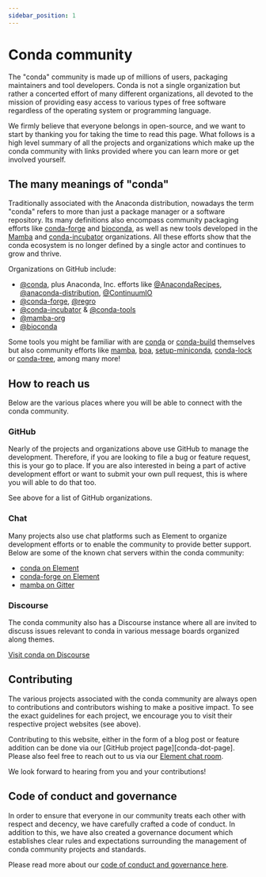 ```yaml
---
sidebar_position: 1
---
```


<!-- Project websites -->
[conda-forge]: https://conda-forge.org/
[bioconda]: https://bioconda.github.io/
[mamba]: https://mamba.readthedocs.io/en/latest/installation.html

<!-- Github Links -->
[mamba-org]: https://github.com/mamba-org
[mamba-gh]: https://github.com/mamba-org/mamba
[boa]: https://github.com/mamba-org/boa
[conda-org]: https://github.com/conda
[conda-incubator]: https://github.com/conda-incubator/ 
[setup-miniconda]: https://github.com/conda-incubator/setup-miniconda
[conda-lock]: https://github.com/conda-incubator/conda-lock
[conda-tree]: https://github.com/conda-incubator/conda-tree
[conda-dot-org]: https://github.com/conda-incubator/conda-dot-org
[anaconda-recipes]: https://github.com/AnacondaRecipes/
[anaconda-distribution]: https://github.com/anaconda-distribution
[continuum-io]: https://github.com/ContinuumIO/
[conda-forge-gh]: https://github.com/conda-forge
[regro-gh]: https://github.com/regro/
[conda-tools]: https://github.com/conda-tools/
[conda]: https://github.com/conda/conda
[conda-build]: https://github.com/conda/conda-build
[conda-governance]: https://github.com/conda-incubator/governance

<!-- Chat services -->
[conda-element]: http://bit.ly/conda-chat-room
[conda-forge-element]: http://bit.ly/cf-chat-space
[mamba-gitter]: https://gitter.im/mamba-org/Lobby

<!-- Misc. -->
[conda-discourse]: https://conda.discourse.group/

# Conda community

The "conda" community is made up of millions of users, packaging maintainers and tool developers.
Conda is not a single organization but rather a concerted effort of many different organizations,
all devoted to the mission of providing easy access to various types of free software regardless of the
operating system or programming language.

We firmly believe that everyone belongs in open-source, and we want to start by thanking you for taking the time to
read this page. What follows is a high level summary of all the projects and organizations which make up the conda community with links provided where you can learn more or get involved yourself.

## The many meanings of "conda"

Traditionally associated with the Anaconda distribution, nowadays the term "conda" refers to more than just a package manager or a software repository. Its many definitions also encompass community packaging efforts like [conda-forge][conda-forge] and [bioconda][bioconda], as well as new tools developed in the [Mamba][mamba-org] and [conda-incubator][conda-incubator] organizations. All these efforts show that the conda ecosystem is no longer defined by a single actor and continues to grow and thrive.

Organizations on GitHub include:

- [@conda][conda-org], plus Anaconda, Inc. efforts like [@AnacondaRecipes][anaconda-recipes], [@anaconda-distribution][anaconda-distribution], [@ContinuumIO][continuum-io]
- [@conda-forge][conda-forge-gh], [@regro][regro-gh]
- [@conda-incubator][conda-incubator] & [@conda-tools][conda-tools]
- [@mamba-org][mamba-org]
- [@bioconda][bioconda]

Some tools you might be familiar with are [conda][conda] or [conda-build][conda-build] themselves but also community efforts like [mamba][mamba-gh], [boa][boa], [setup-miniconda][setup-miniconda], [conda-lock][conda-lock] or [conda-tree][conda-tree], among many more!

## How to reach us

Below are the various places where you will be able to connect with the conda community.

### GitHub

Nearly of the projects and organizations above use GitHub to manage the development. Therefore, if you are looking to file a bug or feature request, this is your go to place. If you are also interested in being a part of active development effort or want to submit your own pull request, this is where you will able to do that too.

See above for a list of GitHub organizations.

### Chat

Many projects also use chat platforms such as Element to organize development efforts or to enable the community to provide better support. Below are some of the known chat servers within the conda community:

- [conda on Element][conda-element]
- [conda-forge on Element][conda-forge-element]
- [mamba on Gitter][mamba-gitter]

### Discourse

The conda community also has a Discourse instance where all are invited to discuss issues relevant to conda in various message boards organized along themes.

[Visit conda on Discourse][conda-discourse]

## Contributing

The various projects associated with the conda community are always open to contributions
and contributors wishing to make a positive impact. To see the exact guidelines for each
project, we encourage you to visit their respective project websites (see above).

Contributing to this website, either in the form of a blog post or feature addition can be
done via our [GitHub project page][conda-dot-page]. Please also feel free to reach out to
us via our [Element chat room][conda-element]. 

We look forward to hearing from you and your contributions!

## Code of conduct and governance

In order to ensure that everyone in our community treats each other with respect and decency,
we have carefully crafted a code of conduct. In addition to this, we have also created a 
governance document which establishes clear rules and expectations surrounding the management
of conda community projects and standards.

Please read more about our [code of conduct and governance here][conda-governance].
